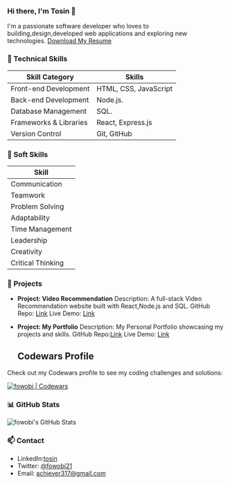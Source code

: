 
### Hi there, I'm Tosin 👋

I'm a passionate software developer who loves to building,design,developed web applications and exploring new technologies.
[Download My Resume](https://drive.google.com/file/d/16MuMW2-Ay_vOFjcsyoIlttY4_J5tcSmp/view?usp=sharing) <!-- target="_blank" -->


### 💼 Technical Skills

| Skill Category                     | Skills                              |
|------------------------------------|-------------------------------------|
| Front-end Development              | HTML, CSS, JavaScript               |
| Back-end Development               | Node.js.                            |
| Database Management                | SQL.                                 |
| Frameworks & Libraries             | React, Express.js                   |
| Version Control                    | Git, GitHub                         |




### 🤝 Soft Skills

| Skill                               |
|-------------------------------------|
| Communication                       |
| Teamwork                            |
| Problem Solving                     |
| Adaptability                        |
| Time Management                     |
| Leadership                          |
| Creativity                          |
| Critical Thinking                   |


### 🚀 Projects

- **Project: Video Recommendation**
  Description: A full-stack Video Recommendation website built with React,Node.js and SQL.
  GitHub Repo: [Link](https://github.com/fowobi/Full-Stack-Project-Assessment/tree/level-300) <!-- target="_blank" -->
Live Demo: [Link](https://tosyn-db-video-react-app.netlify.app/) <!-- target="_blank" -->


- **Project: My Portfolio**
  Description: My Personal Portfolio showcasing my projects and skills.
  GitHub Repo:[Link](https://github.com/fowobi/Portfolio-01) <!-- target="_blank" -->
   Live Demo: [Link](https://tosyn-new-portfolio.netlify.app/) <!-- target="_blank" -->


  ## Codewars Profile

Check out my Codewars profile to see my coding challenges and solutions:

[![fowobi | Codewars](https://www.codewars.com/users/fowobi/badges/large)](https://www.codewars.com/users/fowobi)


### 📊 GitHub Stats

![fowobi's GitHub Stats](https://github-readme-stats.vercel.app/api?username=fowobi&show_icons=true&theme=dark)


### 📫 Contact
- LinkedIn:[tosin](https://linkedin.com/in/tosin-odunuga) <!-- target="_blank" -->
- Twitter: [@fowobi21](https://twitter.com/tosigno) <!-- target="_blank" -->
- Email: [achiever317@gmail.com](mailto:achiever317@gmail.com) <!-- target="_blank" -->


